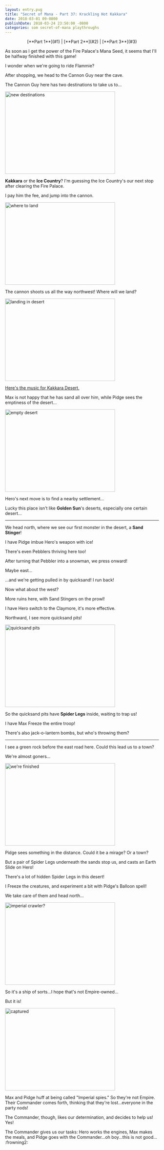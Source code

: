 ```yaml
---
layout: entry.pug
title: "Secret of Mana - Part 37: Krackling Hot Kakkara"
date: 2018-03-01 09-0800
publishDate: 2018-03-24 23:50:00 -0800
categories: som secret-of-mana playthroughs
---
```


<p style="text-align: center;">[**Part 1**](#1) | [**Part 2**](#2) | [**Part 3**](#3)</p>

<a name="1"></a>

As soon as I get the power of the Fire Palace's Mana Seed, it seems that I'll be halfway finished with this game!

I wonder when we're going to ride Flammie?

After shopping, we head to the Cannon Guy near the cave.

The Cannon Guy here has two destinations to take us to...

<img src="https://i.imgur.com/Q21UXrX.png" alt="new destinations" width="360" height="270" id="liveblog" />

**Kakkara** or the **Ice Country**? I'm guessing the Ice Country's our next stop after clearing the Fire Palace.

I pay him the fee, and jump into the cannon.

<img src="https://i.imgur.com/QtFeWfN.png" alt="where to land" width="360" height="270" id="liveblog" />

The cannon shoots us all the way northwest! Where will we land?

<img src="https://i.imgur.com/blu3X4V.png" alt="landing in desert" width="360" height="270" id="liveblog" />

<a href="https://youtu.be/h2J1mZmtaSY">Here's the music for Kakkara Desert.</a>

Max is not happy that he has sand all over him, while Pidge sees the emptiness of the desert...

<img src="https://i.imgur.com/73Fsuvr.png" alt="empty desert" width="360" height="270" id="liveblog" />

Hero's next move is to find a nearby settlement...

Lucky this place isn't like **Golden Sun**'s deserts, especially one certain desert...

<a name="2"></a>

---

We head north, where we see our first monster in the desert, a **Sand Stinger**!

I have Pidge imbue Hero's weapon with ice!

There's even Pebblers thriving here too!

After turning that Pebbler into a snowman, we press onward!

Maybe east...

...and we're getting pulled in by quicksand! I run back!

Now what about the west?

More ruins here, with Sand Stingers on the prowl!

I have Hero switch to the Claymore, it's more effective.

Northward, I see more quicksand pits!

<img src="https://i.imgur.com/Wl6xZKY.png" alt="quicksand pits" width="360" height="270" id="liveblog" />

So the quicksand pits have **Spider Legs** inside, waiting to trap us!

I have Max Freeze the entire troop!

There's also jack-o-lantern bombs, but who's throwing them?

<a name="3"></a>

---

I see a green rock before the east road here. Could this lead us to a town?

We're almost goners...

<img src="https://i.imgur.com/NKpruAq.png" alt="we're finished" width="360" height="270" id="liveblog" />

Pidge sees something in the distance. Could it be a mirage? Or a town?

But a pair of Spider Legs underneath the sands stop us, and casts an Earth Slide on Hero!

There's a lot of hidden Spider Legs in this desert!

I Freeze the creatures, and experiment a bit with Pidge's Balloon spell!

We take care of them and head north...

<img src="https://i.imgur.com/YRhl8Ra.png" alt="imperial crawler?" width="360" height="270" id="liveblog" />

So it's a ship of sorts...I hope that's not Empire-owned...

But it is!

<img src="https://i.imgur.com/741kvdy.png" alt="captured" width="360" height="270" id="liveblog" />

Max and Pidge huff at being called "Imperial spies." So they're not Empire. Their Commander comes forth, thinking that they're lost...everyone in the party nods!

The Commander, though, likes our determination, and decides to help us! Yes!

The Commander gives us our tasks: Hero works the engines, Max makes the meals, and Pidge goes with the Commander...oh boy...this is not good... :frowning2: